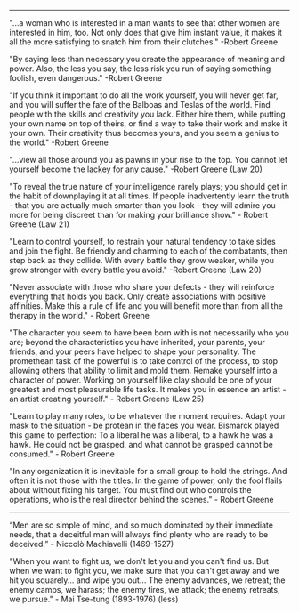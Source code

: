 ---------------------------------------------------------------------------------
"...a woman who is interested in a man wants to see that other women are interested in him, too. Not only does that give him instant value, it makes it all the more satisfying to snatch him from their clutches." -Robert Greene

"By saying less than necessary you create the appearance of meaning and power. Also, the less you say, the less risk you run of saying something foolish, even dangerous." -Robert Greene

"If you think it important to do all the work yourself, you will never get far, and you will suffer the fate of the Balboas and Teslas of the world. Find people with the skills and creativity you lack. Either hire them, while putting your own name on top of theirs, or find a way to take their work and make it your own. Their creativity thus becomes yours, and you seem a genius to the world." -Robert Greene

"...view all those around you as pawns in your rise to the top. You cannot let yourself become the lackey for any cause." -Robert Greene (Law 20)

"To reveal the true nature of your intelligence rarely plays; you should get in the habit of downplaying it at all times. If people inadvertently learn the truth - that you are actually much smarter than you look - they will admire you more for being discreet than for making your brilliance show." - Robert Greene (Law 21)

"Learn to control yourself, to restrain your natural tendency to take sides and join the fight. Be friendly and charming to each of the combatants, then step back as they collide. With every battle they grow weaker, while you grow stronger with every battle you avoid." -Robert Greene (Law 20)

"Never associate with those who share your defects - they will reinforce everything that holds you back. Only create associations with positive affinities. Make this a rule of life and you will benefit more than from all the therapy in the world." - Robert Greene

"The character you seem to have been born with is not necessarily who you are; beyond the characteristics you have inherited, your parents, your friends, and your peers have helped to shape your personality. The promethean task of the powerful is to take control of the process, to stop allowing others that ability to limit and mold them. Remake yourself into a character of power. Working on yourself like clay should be one of your greatest and most pleasurable life tasks. It makes you in essence an artist - an artist creating yourself." - Robert Greene (Law 25)

"Learn to play many roles, to be whatever the moment requires. Adapt your mask to the situation - be protean in the faces you wear. Bismarck played this game to perfection: To a liberal he was a liberal, to a hawk he was a hawk. He could not be grasped, and what cannot be grasped cannot be consumed." - Robert Greene

"In any organization it is inevitable for a small group to hold the strings. And often it is not those with the titles. In the game of power, only the fool flails about without fixing his target. You must find out who controls the operations, who is the real director behind the scenes." - Robert Greene 

---------------------------------------------------------------------------------

“Men are so simple of mind, and so much dominated by their immediate needs, that a deceitful man will always find plenty who are ready to be deceived.” - Niccolò Machiavelli (1469-1527)

"When you want to fight us, we don't let you and you can't find us. But when we want to fight you, we make sure that you can't get away and we hit you squarely... and wipe you out... The enemy advances, we retreat; the enemy camps, we harass; the enemy tires, we attack; the enemy retreats, we pursue." - Mai Tse-tung (1893-1976) (less)
